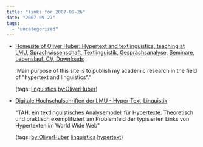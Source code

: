 ```yaml
---
title: "links for 2007-09-26"
date: "2007-09-27"
tags: 
  - "uncategorized"
---
```


- [Homesite of Oliver Huber: Hypertext and textlinguistics, teaching at LMU, Sprachwissenschaft, Textlinguistik, Gesprächsanalyse, Seminare, Lebenslauf, CV, Downloads](http://www.huberoliver.de/index.htm)
    
    'Main purpose of this site is to publish my academic research in the field of "hypertext and linguistics".'
    
    (tags: [linguistics](http://del.icio.us/heinzwittenbrink/linguistics) [by:OliverHuber](http://del.icio.us/heinzwittenbrink/by:OliverHuber))
    
- [Digitale Hochschulschriften der LMU - Hyper-Text-Linguistik](http://edoc.ub.uni-muenchen.de/archive/00000921/)
    
    "TAH: ein textlinguistisches Analysemodell für Hypertexte. Theoretisch und praktisch exemplifiziert am Problemfeld der typisierten Links von Hypertexten im World Wide Web"
    
    (tags: [by:OliverHuber](http://del.icio.us/heinzwittenbrink/by:OliverHuber) [linguistics](http://del.icio.us/heinzwittenbrink/linguistics) [hypertext](http://del.icio.us/heinzwittenbrink/hypertext))
